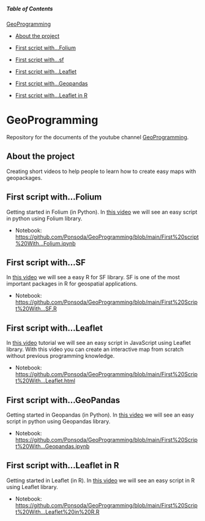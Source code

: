 ##### Table of Contents  
[GeoProgramming](#GeoProgramming)

* [About the project](#about-the-project)

* [First script with...Folium](#first-script-withfolium) 

* [First script with...sf](#first-script-withsf) 

* [First script with...Leaflet](#first-script-withleaflet)

* [First script with...Geopandas](#first-script-withgeopandas)

* [First script with...Leaflet in R](#first-script-withleaflet-in-r)

# GeoProgramming
Repository for the documents of the youtube channel [GeoProgramming](https://www.youtube.com/channel/UC_7I3M6gzL2Mkf6ZrccVDyw). 

## About the project
Creating short videos to help people to learn how to create easy maps with geopackages.

## First script with...Folium
Getting started in Folium (in Python). In [this video](https://www.youtube.com/watch?v=1G8fKK6wvtk) we will see an easy script in python using Folium library. 
* Notebook: https://github.com/Ponsoda/GeoProgramming/blob/main/First%20script%20With...Folium.ipynb

## First script with...SF
In [this video](https://www.youtube.com/watch?v=UDtm3bsL5Oc) we will see a easy R for SF library. SF is one of the most important packages in R for geospatial applications.
* Notebook: https://github.com/Ponsoda/GeoProgramming/blob/main/First%20Script%20With...SF.R

## First script with...Leaflet
In [this video](https://www.youtube.com/watch?v=1f_RhMbxRP4) tutorial we will see an easy script in JavaScript using Leaflet library. With this video you can create an interactive map from scratch without previous programming knowledge.
* Notebook: https://github.com/Ponsoda/GeoProgramming/blob/main/First%20Script%20With...Leaflet.html

## First script with...GeoPandas
Getting started in Geopandas (in Python). In [this video](https://www.youtube.com/watch?v=GPVPwss8FBU) we will see an easy script in python using Geopandas library. 
* Notebook: https://github.com/Ponsoda/GeoProgramming/blob/main/First%20Script%20With...Geopandas.ipynb

## First script with...Leaflet in R
Getting started in Leaflet (in R). In [this video](https://www.youtube.com/watch?v=F08PvG2c3P0) we will see an easy script in R using Leaflet library. 
* Notebook: https://github.com/Ponsoda/GeoProgramming/blob/main/First%20Script%20With...Leaflet%20in%20R.R

